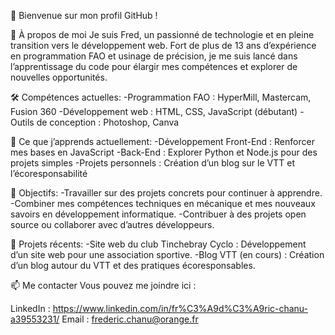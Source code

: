 👋 Bienvenue sur mon profil GitHub !

🚀 À propos de moi
Je suis Fred, un passionné de technologie et en pleine transition vers le développement web. Fort de plus de 13 ans d’expérience en programmation FAO et usinage de précision, je me suis lancé dans l’apprentissage du code pour élargir mes compétences et explorer de nouvelles opportunités.

🛠️ Compétences actuelles:
-Programmation FAO : HyperMill, Mastercam, Fusion 360
-Développement web : HTML, CSS, JavaScript (débutant)
-Outils de conception : Photoshop, Canva

🌱 Ce que j’apprends actuellement:
-Développement Front-End : Renforcer mes bases en JavaScript
-Back-End : Explorer Python et Node.js pour des projets simples
-Projets personnels : Création d’un blog sur le VTT et l’écoresponsabilité

🧩 Objectifs:
-Travailler sur des projets concrets pour continuer à apprendre.
-Combiner mes compétences techniques en mécanique et mes nouveaux savoirs en développement informatique.
-Contribuer à des projets open source ou collaborer avec d’autres développeurs.

📂 Projets récents:
-Site web du club Tinchebray Cyclo : Développement d’un site web pour une association sportive.
-Blog VTT (en cours) : Création d’un blog autour du VTT et des pratiques écoresponsables.

📫 Me contacter
Vous pouvez me joindre ici :

LinkedIn : https://www.linkedin.com/in/fr%C3%A9d%C3%A9ric-chanu-a39553231/
Email : frederic.chanu@orange.fr
